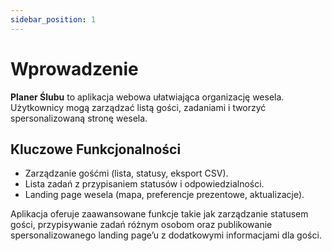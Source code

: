 ```yaml
---
sidebar_position: 1
---
```


# Wprowadzenie

**Planer Ślubu** to aplikacja webowa ułatwiająca organizację wesela. Użytkownicy mogą zarządzać listą gości, zadaniami i tworzyć spersonalizowaną stronę wesela.

## Kluczowe Funkcjonalności
- Zarządzanie gośćmi (lista, statusy, eksport CSV).
- Lista zadań z przypisaniem statusów i odpowiedzialności.
- Landing page wesela (mapa, preferencje prezentowe, aktualizacje).

Aplikacja oferuje zaawansowane funkcje takie jak zarządzanie statusem gości, przypisywanie zadań różnym osobom oraz publikowanie spersonalizowanego landing page’u z dodatkowymi informacjami dla gości.